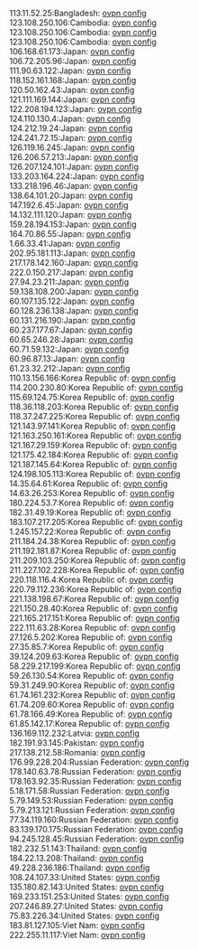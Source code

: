 113.11.52.25:Bangladesh: [ovpn config](vpn/113_11_52_25.ovpn)  
123.108.250.106:Cambodia: [ovpn config](vpn/123_108_250_106.ovpn)  
123.108.250.106:Cambodia: [ovpn config](vpn/123_108_250_106.ovpn)  
123.108.250.106:Cambodia: [ovpn config](vpn/123_108_250_106.ovpn)  
106.168.61.173:Japan: [ovpn config](vpn/106_168_61_173.ovpn)  
106.72.205.96:Japan: [ovpn config](vpn/106_72_205_96.ovpn)  
111.90.63.122:Japan: [ovpn config](vpn/111_90_63_122.ovpn)  
118.152.161.168:Japan: [ovpn config](vpn/118_152_161_168.ovpn)  
120.50.162.43:Japan: [ovpn config](vpn/120_50_162_43.ovpn)  
121.111.169.144:Japan: [ovpn config](vpn/121_111_169_144.ovpn)  
122.208.194.123:Japan: [ovpn config](vpn/122_208_194_123.ovpn)  
124.110.130.4:Japan: [ovpn config](vpn/124_110_130_4.ovpn)  
124.212.19.24:Japan: [ovpn config](vpn/124_212_19_24.ovpn)  
124.241.72.15:Japan: [ovpn config](vpn/124_241_72_15.ovpn)  
126.119.16.245:Japan: [ovpn config](vpn/126_119_16_245.ovpn)  
126.206.57.213:Japan: [ovpn config](vpn/126_206_57_213.ovpn)  
126.207.124.101:Japan: [ovpn config](vpn/126_207_124_101.ovpn)  
133.203.164.224:Japan: [ovpn config](vpn/133_203_164_224.ovpn)  
133.218.196.46:Japan: [ovpn config](vpn/133_218_196_46.ovpn)  
138.64.101.20:Japan: [ovpn config](vpn/138_64_101_20.ovpn)  
147.192.6.45:Japan: [ovpn config](vpn/147_192_6_45.ovpn)  
14.132.111.120:Japan: [ovpn config](vpn/14_132_111_120.ovpn)  
159.28.194.153:Japan: [ovpn config](vpn/159_28_194_153.ovpn)  
164.70.86.55:Japan: [ovpn config](vpn/164_70_86_55.ovpn)  
1.66.33.41:Japan: [ovpn config](vpn/1_66_33_41.ovpn)  
202.95.181.113:Japan: [ovpn config](vpn/202_95_181_113.ovpn)  
217.178.142.160:Japan: [ovpn config](vpn/217_178_142_160.ovpn)  
222.0.150.217:Japan: [ovpn config](vpn/222_0_150_217.ovpn)  
27.94.23.211:Japan: [ovpn config](vpn/27_94_23_211.ovpn)  
59.138.108.200:Japan: [ovpn config](vpn/59_138_108_200.ovpn)  
60.107.135.122:Japan: [ovpn config](vpn/60_107_135_122.ovpn)  
60.128.236.138:Japan: [ovpn config](vpn/60_128_236_138.ovpn)  
60.131.216.190:Japan: [ovpn config](vpn/60_131_216_190.ovpn)  
60.237.177.67:Japan: [ovpn config](vpn/60_237_177_67.ovpn)  
60.65.246.28:Japan: [ovpn config](vpn/60_65_246_28.ovpn)  
60.71.59.132:Japan: [ovpn config](vpn/60_71_59_132.ovpn)  
60.96.87.13:Japan: [ovpn config](vpn/60_96_87_13.ovpn)  
61.23.32.212:Japan: [ovpn config](vpn/61_23_32_212.ovpn)  
110.13.156.166:Korea Republic of: [ovpn config](vpn/110_13_156_166.ovpn)  
114.200.230.80:Korea Republic of: [ovpn config](vpn/114_200_230_80.ovpn)  
115.69.124.75:Korea Republic of: [ovpn config](vpn/115_69_124_75.ovpn)  
118.36.118.203:Korea Republic of: [ovpn config](vpn/118_36_118_203.ovpn)  
118.37.247.225:Korea Republic of: [ovpn config](vpn/118_37_247_225.ovpn)  
121.143.97.141:Korea Republic of: [ovpn config](vpn/121_143_97_141.ovpn)  
121.163.250.161:Korea Republic of: [ovpn config](vpn/121_163_250_161.ovpn)  
121.167.29.159:Korea Republic of: [ovpn config](vpn/121_167_29_159.ovpn)  
121.175.42.184:Korea Republic of: [ovpn config](vpn/121_175_42_184.ovpn)  
121.187.145.64:Korea Republic of: [ovpn config](vpn/121_187_145_64.ovpn)  
124.198.105.113:Korea Republic of: [ovpn config](vpn/124_198_105_113.ovpn)  
14.35.64.61:Korea Republic of: [ovpn config](vpn/14_35_64_61.ovpn)  
14.63.26.253:Korea Republic of: [ovpn config](vpn/14_63_26_253.ovpn)  
180.224.53.7:Korea Republic of: [ovpn config](vpn/180_224_53_7.ovpn)  
182.31.49.19:Korea Republic of: [ovpn config](vpn/182_31_49_19.ovpn)  
183.107.217.205:Korea Republic of: [ovpn config](vpn/183_107_217_205.ovpn)  
1.245.157.22:Korea Republic of: [ovpn config](vpn/1_245_157_22.ovpn)  
211.184.24.38:Korea Republic of: [ovpn config](vpn/211_184_24_38.ovpn)  
211.192.181.87:Korea Republic of: [ovpn config](vpn/211_192_181_87.ovpn)  
211.209.103.250:Korea Republic of: [ovpn config](vpn/211_209_103_250.ovpn)  
211.227.102.228:Korea Republic of: [ovpn config](vpn/211_227_102_228.ovpn)  
220.118.116.4:Korea Republic of: [ovpn config](vpn/220_118_116_4.ovpn)  
220.79.112.236:Korea Republic of: [ovpn config](vpn/220_79_112_236.ovpn)  
221.138.198.67:Korea Republic of: [ovpn config](vpn/221_138_198_67.ovpn)  
221.150.28.40:Korea Republic of: [ovpn config](vpn/221_150_28_40.ovpn)  
221.165.217.151:Korea Republic of: [ovpn config](vpn/221_165_217_151.ovpn)  
222.111.63.28:Korea Republic of: [ovpn config](vpn/222_111_63_28.ovpn)  
27.126.5.202:Korea Republic of: [ovpn config](vpn/27_126_5_202.ovpn)  
27.35.85.7:Korea Republic of: [ovpn config](vpn/27_35_85_7.ovpn)  
39.124.209.63:Korea Republic of: [ovpn config](vpn/39_124_209_63.ovpn)  
58.229.217.199:Korea Republic of: [ovpn config](vpn/58_229_217_199.ovpn)  
59.26.130.54:Korea Republic of: [ovpn config](vpn/59_26_130_54.ovpn)  
59.31.249.90:Korea Republic of: [ovpn config](vpn/59_31_249_90.ovpn)  
61.74.161.232:Korea Republic of: [ovpn config](vpn/61_74_161_232.ovpn)  
61.74.209.60:Korea Republic of: [ovpn config](vpn/61_74_209_60.ovpn)  
61.78.166.49:Korea Republic of: [ovpn config](vpn/61_78_166_49.ovpn)  
61.85.142.17:Korea Republic of: [ovpn config](vpn/61_85_142_17.ovpn)  
136.169.112.232:Latvia: [ovpn config](vpn/136_169_112_232.ovpn)  
182.191.93.145:Pakistan: [ovpn config](vpn/182_191_93_145.ovpn)  
217.138.212.58:Romania: [ovpn config](vpn/217_138_212_58.ovpn)  
176.99.228.204:Russian Federation: [ovpn config](vpn/176_99_228_204.ovpn)  
178.140.63.78:Russian Federation: [ovpn config](vpn/178_140_63_78.ovpn)  
178.163.92.35:Russian Federation: [ovpn config](vpn/178_163_92_35.ovpn)  
5.18.171.58:Russian Federation: [ovpn config](vpn/5_18_171_58.ovpn)  
5.79.149.53:Russian Federation: [ovpn config](vpn/5_79_149_53.ovpn)  
5.79.213.121:Russian Federation: [ovpn config](vpn/5_79_213_121.ovpn)  
77.34.119.160:Russian Federation: [ovpn config](vpn/77_34_119_160.ovpn)  
83.139.170.175:Russian Federation: [ovpn config](vpn/83_139_170_175.ovpn)  
94.245.128.45:Russian Federation: [ovpn config](vpn/94_245_128_45.ovpn)  
182.232.51.143:Thailand: [ovpn config](vpn/182_232_51_143.ovpn)  
184.22.13.208:Thailand: [ovpn config](vpn/184_22_13_208.ovpn)  
49.228.236.186:Thailand: [ovpn config](vpn/49_228_236_186.ovpn)  
108.24.107.33:United States: [ovpn config](vpn/108_24_107_33.ovpn)  
135.180.82.143:United States: [ovpn config](vpn/135_180_82_143.ovpn)  
169.233.151.253:United States: [ovpn config](vpn/169_233_151_253.ovpn)  
207.246.89.27:United States: [ovpn config](vpn/207_246_89_27.ovpn)  
75.83.226.34:United States: [ovpn config](vpn/75_83_226_34.ovpn)  
183.81.127.105:Viet Nam: [ovpn config](vpn/183_81_127_105.ovpn)  
222.255.11.117:Viet Nam: [ovpn config](vpn/222_255_11_117.ovpn)  
